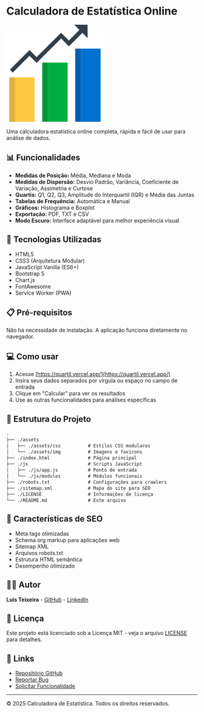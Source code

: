 # Calculadora de Estatística Online

![Logo da Calculadora de Estatística](./assets/img/logo/logo.png)

Uma calculadora estatística online completa, rápida e fácil de usar para análise de dados.

## 📊 Funcionalidades

- **Medidas de Posição:** Média, Mediana e Moda
- **Medidas de Dispersão:** Desvio Padrão, Variância, Coeficiente de Variação, Assimetria e Curtose
- **Quartis:** Q1, Q2, Q3, Amplitude do Interquartil (IQR) e Média das Juntas
- **Tabelas de Frequência:** Automática e Manual
- **Gráficos:** Histograma e Boxplot
- **Exportação:** PDF, TXT e CSV
- **Modo Escuro:** Interface adaptável para melhor experiência visual

## 🚀 Tecnologias Utilizadas

- HTML5
- CSS3 (Arquitetura Modular)
- JavaScript Vanilla (ES6+)
- Bootstrap 5
- Chart.js
- FontAwesome
- Service Worker (PWA)

## 📋 Pré-requisitos

Não há necessidade de instalação. A aplicação funciona diretamente no navegador.

## 💻 Como usar

1. Acesse [https://quartil.vercel.app/](https://quartil.vercel.app/)
2. Insira seus dados separados por vírgula ou espaço no campo de entrada
3. Clique em "Calcular" para ver os resultados
4. Use as outras funcionalidades para análises específicas

## 🔧 Estrutura do Projeto

```
.
├── ./assets
│   ├── ./assets/css          # Estilos CSS modulares
│   └── ./assets/img          # Imagens e favicons
├── ./index.html              # Página principal
├── ./js                      # Scripts JavaScript
│   ├── ./js/app.js           # Ponto de entrada
│   └── ./js/modules          # Módulos funcionais
├── ./robots.txt              # Configurações para crawlers
├── ./sitemap.xml             # Mapa do site para SEO
├── ./LICENSE                 # Informações de licença
└── ./README.md               # Este arquivo
```

## 📝 Características de SEO

- Meta tags otimizadas
- Schema.org markup para aplicações web
- Sitemap XML
- Arquivos robots.txt
- Estrutura HTML semântica
- Desempenho otimizado

## 👨‍💻 Autor

**Luís Teixeira** - [GitHub](https://github.com/LuisT-ls) - [LinkedIn](https://www.linkedin.com/in/luis-tei)

## 📄 Licença

Este projeto está licenciado sob a Licença MIT - veja o arquivo [LICENSE](LICENSE) para detalhes.

## 🔗 Links

- [Repositório GitHub](https://github.com/LuisT-ls/QUARTIL)
- [Reportar Bug](mailto:luishg213@outlook.com)
- [Solicitar Funcionalidade](mailto:luishg213@outlook.com)

---

&copy; 2025 Calculadora de Estatística. Todos os direitos reservados.

